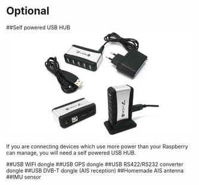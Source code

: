 # Optional
##Self powered USB HUB
![](hub.png)

If you are connecting devices which use more power than your Raspberry can manage, you will need a self powered USB HUB. 

##USB WIFI dongle
##USB GPS dongle
##USB RS422/RS232 converter dongle
##USB DVB-T dongle (AIS reception)
##Homemade AIS antenna
##IMU sensor
